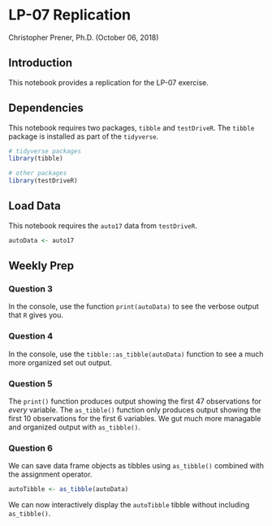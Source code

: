 LP-07 Replication
================
Christopher Prener, Ph.D.
(October 06, 2018)

## Introduction

This notebook provides a replication for the LP-07 exercise.

## Dependencies

This notebook requires two packages, `tibble` and `testDriveR`. The
`tibble` package is installed as part of the `tidyverse`.

``` r
# tidyverse packages
library(tibble)

# other packages
library(testDriveR)
```

## Load Data

This notebook requires the `auto17` data from `testDriveR`.

``` r
autoData <- auto17
```

## Weekly Prep

### Question 3

In the console, use the function `print(autoData)` to see the verbose
output that `R` gives you.

### Question 4

In the console, use the `tibble::as_tibble(autoData)` function to see a
much more organized set out output.

### Question 5

The `print()` function produces output showing the first 47 observations
for *every* variable. The `as_tibble()` function only produces output
showing the first 10 observations for the first 6 variables. We gut much
more managable and organized output with `as_tibble()`.

### Question 6

We can save data frame objects as tibbles using `as_tibble()` combined
with the assignment operator.

``` r
autoTibble <- as_tibble(autoData)
```

We can now interactively display the `autoTibble` tibble without
including `as_tibble()`.
